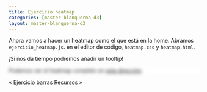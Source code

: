 ```yaml
---
title: Ejercicio heatmap
categories: [master-blanquerna-d3]
layout: master-blanquerna-d3
---
```


Ahora vamos a hacer un heatmap como el que está en la home. Abramos
`ejercicio_heatmap.js`. en el editor de código, `heatmap.css` y `heatmap.html`.

¡Si nos da tiempo podremos añadir un tooltip!

<p class="spoiler">Podemos ver el heatmap completo en <a href="https://github.com/martgnz/martgnz.github.io/blob/master/assets/2022/master-blanquerna-d3/javascript/heatmap_final.js">esta dirección</a>.</p>

<nav>
  <a class="previous" href="03-ejercicio-barras.html">&laquo; Ejercicio barras</a>
  <a class="next" href="05-recursos.html">Recursos &raquo;</a>
</nav>

<style>
.spoiler {
  cursor: pointer;
  background: #fff;
  filter: blur(4px);
  transition: 0.2s all;
}
</style>
<script type="javascript" src="/assets/2022/master-blanquerna-d3/javascript/d3.v7.min.js"></script>
<script>
d3.select('.spoiler')
  .on('click', function(e) {
    d3.select(this).classed("spoiler", !d3.select(this).classed("spoiler"));
  });
</script>